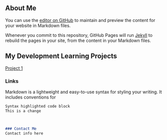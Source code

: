 ## About Me

You can use the [editor on GitHub](https://github.com/Lukas2233/Lukas2233.github.io/edit/main/README.md) to maintain and preview the content for your website in Markdown files.

Whenever you commit to this repository, GitHub Pages will run [Jekyll](https://jekyllrb.com/) to rebuild the pages in your site, from the content in your Markdown files.

## My Development Learning Projects
[Project 1](Projects/test1.html)


### Links

Markdown is a lightweight and easy-to-use syntax for styling your writing. It includes conventions for

```markdown
Syntax highlighted code block
This is a change



### Contact Me
Contact info here